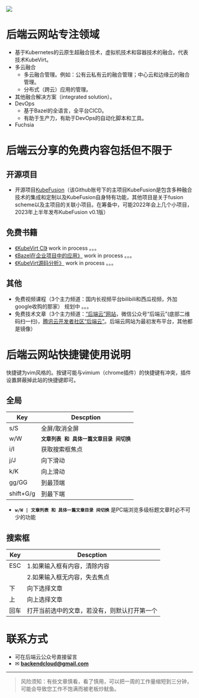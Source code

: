 ![](/images/index/29fa8cc3.png)
# 后端云网站专注领域

* 基于Kubernetes的云原生超融合技术，虚拟机技术和容器技术的融合。代表技术KubeVirt。
* 多云融合
   * 多云融合管理。例如：公有云私有云的融合管理；中心云和边缘云的融合管理。
  * 分布式（跨云）应用的管理。
* 其他融合解决方案（integrated solution）。
* DevOps
   * 基于Bazel的全语言，全平台CICD。
   * 有助于生产力，有助于DevOps的自动化脚本和工具。
* Fuchsia

# 后端云分享的免费内容包括但不限于

## 开源项目
* 开源项目[KubeFusion](https://github.com/kubefusion)（该Github账号下的主项目KubeFusion是包含多种融合技术的集成和定制以及KubeFusion自身特有功能，其他项目是关于fusion scheme以及主项目的关联小项目。在筹备中，可能2022年会上几个小项目，2023年上半年发布KubeFusion v0.1版）


## 免费书籍
  * [《KubeVirt CI》](http://book.backendcloud.cn/kubevirt-ci-book/) work in process 。。。
  * [《Bazel在企业项目中的应用》](http://book.backendcloud.cn/bazel-book/) work in process 。。。
  * [《KubeVirt源码分析》](http://book.backendcloud.cn/kubevirt-book/) work in process 。。。


## 其他
* 免费视频课程（3个主力频道：国内长视频平台bilibili和西瓜视频，外加google收购的那家） 规划中 。。。
* 免费技术文章（3个主力频道：[“后端云”网站](https://www.backendcloud.cn)，微信公众号“后端云”(底部二维码扫一扫)，[腾讯云开发者社区“后端云”](https://cloud.tencent.com/developer/column/72779)。后端云网站为最初发布平台，其他都是镜像）

[//]: # (1.虚拟机技术和容器技术的融合 2.多云融合（多云（公有云私有云中心云边缘云）融合管理，分布式应用融合部署）3.在1和2融合环境上的全语言全平台CICD)
[//]: # (* 容器和虚拟机融合技术，如KubeVirt生态)
[//]: # (* 多集群管理：公有云私有云边缘云等多云管理，分布式应用在分布式云上的管理)
[//]: # (* 自动化：CICD；bash、golang脚本工具)

[//]: # (This may be the most platform independent comment)



# 后端云网站快捷键使用说明

快捷键为vim风格的。按键可能与vimium（chrome插件）的快捷键有冲突，插件设置屏蔽掉此站的快捷键即可。

## 全局

| Key | Descption                 |
| --- |---------------------------|
| s/S | 全屏/取消全屏                   |
| w/W | **`文章列表 和 具体一篇文章目录 间切换`** |
| i/I | 获取搜索框焦点                   |
| j/J | 向下滑动                      |
| k/K | 向上滑动                      |
| gg/GG | 到最顶端                      |
| shift+G/g | 到最下端                      |

* **`w/W | 文章列表 和 具体一篇文章目录 间切换`** 是PC端浏览多级标题文章时必不可少的功能


## 搜索框

| Key | Descption |
| --- | --- |
| ESC | 1.如果输入框有内容，清除内容 |
|     | 2.如果输入框无内容，失去焦点 |
| 下 | 向下选择文章 |
| 上 | 向上选择文章 |
| 回车 | 打开当前选中的文章，若没有，则默认打开第一个 |



# 联系方式
* 可在后端云公众号直接留言
* ✉ **[backendcloud@gmail.com](mailto:backendcloud@gmail.com)**


<hr>

> 风险须知：有些文章慎看，看了慎用，可以把一周的工作量缩短到三分钟，可能会导致您工作不饱满而被老板炒鱿鱼。
